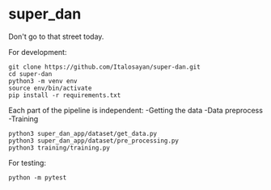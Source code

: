 # super_dan
Don't go to that street today. 

For development:
```
git clone https://github.com/Italosayan/super-dan.git
cd super-dan
python3 -m venv env
source env/bin/activate
pip install -r requirements.txt
```

Each part of the pipeline is independent:
-Getting the data
-Data preprocess
-Training

```
python3 super_dan_app/dataset/get_data.py
python3 super_dan_app/dataset/pre_processing.py
python3 training/training.py
```

For testing:

```
python -m pytest
```

